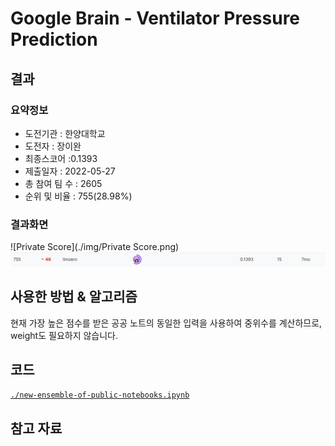 # Google Brain - Ventilator Pressure Prediction

## 결과

### 요약정보

- 도전기관 : 한양대학교
- 도전자 : 장이완
- 최종스코어 :0.1393
- 제출일자 : 2022-05-27
- 총 참여 팀 수 : 2605
- 순위 및 비율 : 755(28.98%)

### 결과화면

![Private Score](./img/Private Score.png)
![Leaderboard](./img/Leaderboard.png)

## 사용한 방법 & 알고리즘

현재 가장 높은 점수를 받은 공공 노트의 동일한 입력을 사용하여 중위수를 계산하므로, weight도 필요하지 않습니다.

## 코드

[`./new-ensemble-of-public-notebooks.ipynb`](./new-ensemble-of-public-notebooks.ipynb)

## 참고 자료

